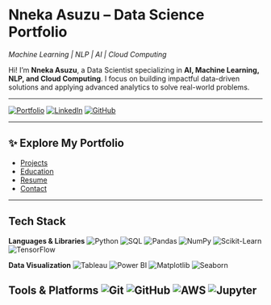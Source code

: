 
# Nneka Asuzu – Data Science Portfolio 
_Machine Learning | NLP | AI | Cloud Computing_

Hi! I’m **Nneka Asuzu**, a Data Scientist specializing in **AI, Machine Learning, NLP, and Cloud Computing**. 
I focus on building impactful data-driven solutions and applying advanced analytics to solve real-world problems.


---

[![Portfolio](https://img.shields.io/badge/Portfolio-nnekaasuzu.github.io-blue?style=for-the-badge)](https://nnekaasuzu.github.io)
[![LinkedIn](https://img.shields.io/badge/LinkedIn-Profile-informational?style=for-the-badge&logo=linkedin)](https://www.linkedin.com/in/nneka-asuzu/)
[![GitHub](https://img.shields.io/badge/GitHub-NnekaAsuzu-black?style=for-the-badge&logo=github)](https://github.com/NnekaAsuzu)

---

## ✨ Explore My Portfolio
- [Projects](https://nnekaasuzu.github.io/projects/) 
- [Education](https://nnekaasuzu.github.io/education/) 
- [Resume](https://nnekaasuzu.github.io/resume/) 
- [Contact](https://nnekaasuzu.github.io/contact/) 

---

## Tech Stack

**Languages & Libraries** 
![Python](https://img.shields.io/badge/Python-3776AB?style=for-the-badge&logo=python&logoColor=white)
![SQL](https://img.shields.io/badge/SQL-336791?style=for-the-badge&logo=postgresql&logoColor=white)
![Pandas](https://img.shields.io/badge/Pandas-150458?style=for-the-badge&logo=pandas&logoColor=white)
![NumPy](https://img.shields.io/badge/Numpy-013243?style=for-the-badge&logo=numpy&logoColor=white)
![Scikit-Learn](https://img.shields.io/badge/Scikit--Learn-F7931E?style=for-the-badge&logo=scikit-learn&logoColor=white)
![TensorFlow](https://img.shields.io/badge/TensorFlow-FF6F00?style=for-the-badge&logo=tensorflow&logoColor=white)

**Data Visualization** 
![Tableau](https://img.shields.io/badge/Tableau-E97627?style=for-the-badge&logo=tableau&logoColor=white)
![Power BI](https://img.shields.io/badge/Power%20BI-F2C811?style=for-the-badge&logo=powerbi&logoColor=black)
![Matplotlib](https://img.shields.io/badge/Matplotlib-003B57?style=for-the-badge&logo=plotly&logoColor=white)
![Seaborn](https://img.shields.io/badge/Seaborn-0099CC?style=for-the-badge&logo=python&logoColor=white)

**Tools & Platforms** 
![Git](https://img.shields.io/badge/Git-F05032?style=for-the-badge&logo=git&logoColor=white)
![GitHub](https://img.shields.io/badge/GitHub-181717?style=for-the-badge&logo=github&logoColor=white)
![AWS](https://img.shields.io/badge/AWS-232F3E?style=for-the-badge&logo=amazon-aws&logoColor=white)
![Jupyter](https://img.shields.io/badge/Jupyter-F37626?style=for-the-badge&logo=jupyter&logoColor=white)
---

